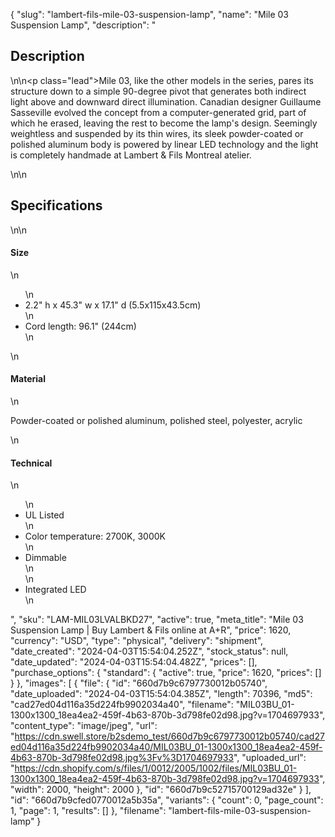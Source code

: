 {
  "slug": "lambert-fils-mile-03-suspension-lamp",
  "name": "Mile 03 Suspension Lamp",
  "description": "<h2>Description</h2>\n<!-- split -->\n<p class=\"lead\">Mile 03, like the other models in the series, pares its structure down to a simple 90-degree pivot that generates both indirect light above and downward direct illumination. Canadian designer Guillaume Sasseville evolved the concept from a computer-generated grid, part of which he erased, leaving the rest to become the lamp's design. Seemingly weightless and suspended by its thin wires, its sleek powder-coated or polished aluminum body is powered by linear LED technology and the light is completely handmade at Lambert &amp; Fils Montreal atelier.</p>\n<!-- split -->\n<h2>Specifications</h2>\n<!-- split -->\n<h4>Size</h4>\n<ul>\n<li>2.2\" h x 45.3\" w x 17.1\" d (5.5x115x43.5cm)</li>\n<li>Cord length: 96.1\" (244cm)</li>\n</ul>\n<h4>Material</h4>\n<p><span>Powder-coated or polished aluminum, polished steel, polyester, acrylic</span></p>\n<h4>Technical</h4>\n<ul>\n<li>UL Listed</li>\n<li>Color temperature: 2700K, 3000K</li>\n<li>Dimmable<br>\n</li>\n<li>Integrated LED</li>\n</ul>",
  "sku": "LAM-MIL03LVALBKD27",
  "active": true,
  "meta_title": "Mile 03 Suspension Lamp | Buy Lambert & Fils online at A+R",
  "price": 1620,
  "currency": "USD",
  "type": "physical",
  "delivery": "shipment",
  "date_created": "2024-04-03T15:54:04.252Z",
  "stock_status": null,
  "date_updated": "2024-04-03T15:54:04.482Z",
  "prices": [],
  "purchase_options": {
    "standard": {
      "active": true,
      "price": 1620,
      "prices": []
    }
  },
  "images": [
    {
      "file": {
        "id": "660d7b9c6797730012b05740",
        "date_uploaded": "2024-04-03T15:54:04.385Z",
        "length": 70396,
        "md5": "cad27ed04d116a35d224fb9902034a40",
        "filename": "MIL03BU_01-1300x1300_18ea4ea2-459f-4b63-870b-3d798fe02d98.jpg?v=1704697933",
        "content_type": "image/jpeg",
        "url": "https://cdn.swell.store/b2sdemo_test/660d7b9c6797730012b05740/cad27ed04d116a35d224fb9902034a40/MIL03BU_01-1300x1300_18ea4ea2-459f-4b63-870b-3d798fe02d98.jpg%3Fv%3D1704697933",
        "uploaded_url": "https://cdn.shopify.com/s/files/1/0012/2005/1002/files/MIL03BU_01-1300x1300_18ea4ea2-459f-4b63-870b-3d798fe02d98.jpg?v=1704697933",
        "width": 2000,
        "height": 2000
      },
      "id": "660d7b9c52715700129ad32e"
    }
  ],
  "id": "660d7b9cfed0770012a5b35a",
  "variants": {
    "count": 0,
    "page_count": 1,
    "page": 1,
    "results": []
  },
  "filename": "lambert-fils-mile-03-suspension-lamp"
}